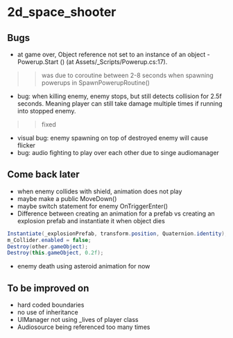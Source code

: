 # 2d_space_shooter

## Bugs  
- at game over, Object reference not set to an instance of an object - Powerup.Start () (at Assets/_Scripts/Powerup.cs:17).
>> was due to coroutine between 2-8 seconds when spawning powerups in SpawnPowerupRoutine()  
- bug: when killing enemy, enemy stops, but still detects collision for 2.5f seconds. Meaning player can still take damage multiple times if running into stopped enemy.
>> fixed  
- visual bug: enemy spawning on top of destroyed enemy will cause flicker  
- bug: audio fighting to play over each other due to singe audiomanager

## Come back later  
- when enemy collides with shield, animation does not play  
- maybe make a public MoveDown()  
- maybe switch statement for enemy OnTriggerEnter()  
- Difference between creating an animation for a prefab vs creating an explosion prefab and instantiate it when object dies
``` csharp
Instantiate(_explosionPrefab, transform.position, Quaternion.identity);
m_Collider.enabled = false;
Destroy(other.gameObject);
Destroy(this.gameObject, 0.2f);
```
- enemy death using asteroid animation for now

## To be improved on  
- hard coded boundaries  
- no use of inheritance  
- UIManager not using _lives of player class  
- Audiosource being referenced too many times
